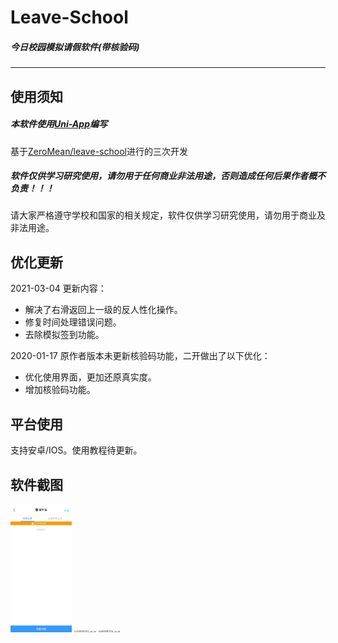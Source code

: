 # **Leave-School**

##### 今日校园模拟请假软件(带核验码)

---



##  **使用须知**

##### 本软件使用[Uni-App](https://uniapp.dcloud.io/)编写

基于[ZeroMean/leave-school](https://github.com/ZeroMean/leave-school)进行的三次开发

##### 软件仅供学习研究使用，请勿用于任何商业非法用途，否则造成任何后果作者概不负责！！！

请大家严格遵守学校和国家的相关规定，软件仅供学习研究使用，请勿用于商业及非法用途。





##  优化更新

2021-03-04 更新内容：

- 解决了右滑返回上一级的反人性化操作。
- 修复时间处理错误问题。
- 去除模拟签到功能。



2020-01-17 原作者版本未更新核验码功能，二开做出了以下优化：

- 优化使用界面，更加还原真实度。
- 增加核验码功能。



##  平台使用

支持安卓/IOS。使用教程待更新。





## 软件截图

<img src="images/2541610871202_.pic_hd-0871338.jpg" alt="2541610871202_.pic_hd" style="zoom:20%;" />

<img src="images/2551610871203_.pic_hd.jpg" alt="2551610871203_.pic_hd" style="zoom:20%;" />

<img src="images/2561610871204_.pic_hd.jpg" alt="2561610871204_.pic_hd" style="zoom:20%;" />
